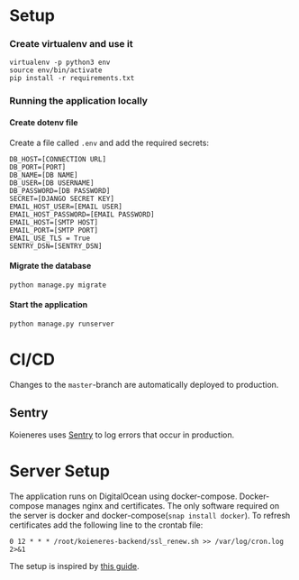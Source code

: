 # Setup

### Create virtualenv and use it

```
virtualenv -p python3 env
source env/bin/activate
pip install -r requirements.txt
```

### Running the application locally

#### Create dotenv file

Create a file called `.env` and add the required secrets:

```
DB_HOST=[CONNECTION URL]
DB_PORT=[PORT]
DB_NAME=[DB NAME]
DB_USER=[DB USERNAME]
DB_PASSWORD=[DB PASSWORD]
SECRET=[DJANGO SECRET KEY]
EMAIL_HOST_USER=[EMAIL USER]
EMAIL_HOST_PASSWORD=[EMAIL PASSWORD]
EMAIL_HOST=[SMTP HOST]
EMAIL_PORT=[SMTP PORT]
EMAIL_USE_TLS = True
SENTRY_DSN=[SENTRY_DSN]
```

#### Migrate the database

```
python manage.py migrate
```

#### Start the application

```
python manage.py runserver
```

# CI/CD

Changes to the `master`-branch are automatically deployed to production.

## Sentry

Koieneres uses [Sentry](https://sentry.io) to log errors that occur in production.

# Server Setup

The application runs on DigitalOcean using docker-compose. Docker-compose manages nginx and certificates. The only software required on the server is docker and docker-compose(`snap install docker`). To refresh certificates add the following line to the crontab file:

```
0 12 * * * /root/koieneres-backend/ssl_renew.sh >> /var/log/cron.log 2>&1
```

The setup is inspired by [this guide](https://www.digitalocean.com/community/tutorials/how-to-secure-a-containerized-node-js-application-with-nginx-let-s-encrypt-and-docker-compose).
